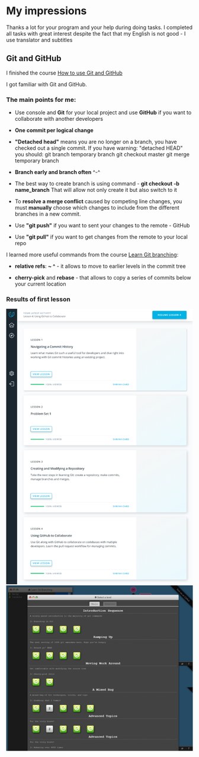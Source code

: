 My impressions
===============

Thanks a lot for your program and your help during doing tasks.
I completed all tasks with great interest despite the fact that my English is not good - I use translator and subtitles

Git and GitHub
----------------
I finished the course [How to use Git and GitHub](https://www.udacity.com/course/how-to-use-git-and-github--ud775)

I got familiar with Git and GitHub.

### The main points for me:

* Use console and **Git** for your local project and use **GitHub** if
you want to collaborate with another developers

* **One commit per logical change**

* **"Detached head"** means you are no longer on a branch,
you have checked out a single commit.
If you have warning: "detached HEAD" you should:
git branch temporary
branch git checkout master
git merge temporary branch

* **Branch early and branch often** ^-^

* The best way to create branch is using command - **git checkout -b name_branch**
That will allow not only create it but also switch to it

* To **resolve a merge conflict** caused by competing line changes,
you must **manually** choose which changes to include from
the different branches in a new commit.

* Use **"git push"** if you want to sent your changes to the remote - GitHub

* Use **"git pull"** if you want to get changes from the remote to your local repo

I learned more useful commands from the course [Learn Git branching](https://learngitbranching.js.org/):

* **relative refs**: **~ ^** - 
it allows to move to earlier levels in the commit tree

* **cherry-pick** and **rebase** - that allows to copy a series of commits
below your current location

### Results of first lesson 
![How to use Git and GitHub](screencapture-classroom-udacity-courses-ud775-2018-11-12-22_41_31.png)
![Learn Git branching](screencapture-learngitbranching-js-org-2018-11-12-22_27_41.png)